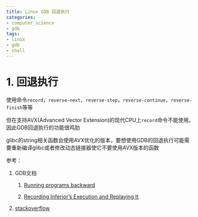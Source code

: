 ```yaml
---
title: Linux GDB 回退执行
categories:
- computer_science
- gdb
tags:
- linux
- gdb
- shell
---
```


# 1. 回退执行

使用命令`record`，`reverse-next`，`reverse-step`，`reverse-continue`，`reverse-finish`等等

但在支持AVX(Advanced Vector Extension)的现代CPU上`record`命令不能使用，因此GDB回退执行的功能很鸡肋

glibc的string相关函数会使用AVX优化的版本，要想使用GDB的回退执行可能需要重新编译glibc或者修改动态链接器使它不要使用AVX版本的函数

参考：

1. GDB文档

    1. [Running programs backward](https://sourceware.org/gdb/current/onlinedocs/gdb.html/Reverse-Execution.html#Reverse-Execution)

    1. [Recording Inferior’s Execution and Replaying It](https://sourceware.org/gdb/current/onlinedocs/gdb.html/Process-Record-and-Replay.html#Process-Record-and-Replay)

1. [stackoverflow](https://stackoverflow.com/questions/42451492/disable-avx-optimized-functions-in-glibc-ld-hwcap-mask-etc-ld-so-nohwcap-for)
